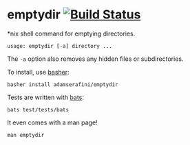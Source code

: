 # emptydir [![Build Status](https://travis-ci.org/adamserafini/emptydir.svg?branch=master)](https://travis-ci.org/adamserafini/emptydir)
*nix shell command for emptying directories.

    usage: emptydir [-a] directory ...

The `-a` option also removes any hidden files or subdirectories.

To install, use [basher](https://github.com/basherpm/basher):

    basher install adamserafini/emptydir

Tests are written with [bats](https://github.com/sstephenson/bats):

    bats test/tests/bats
    
It even comes with a man page!

    man emptydir
